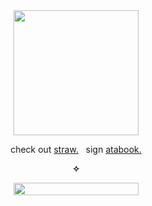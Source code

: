 <div align="center">
<img width="200" height="200" src="https://files.catbox.moe/o5jfwt.png">

check out [straw.](https://galf.straw.page/)   &nbsp; sign [atabook.](https://galf.atabook.org/) <br>

**✧**

<img width="200" height="20" src="https://files.catbox.moe/q79ih9.webp">
  
